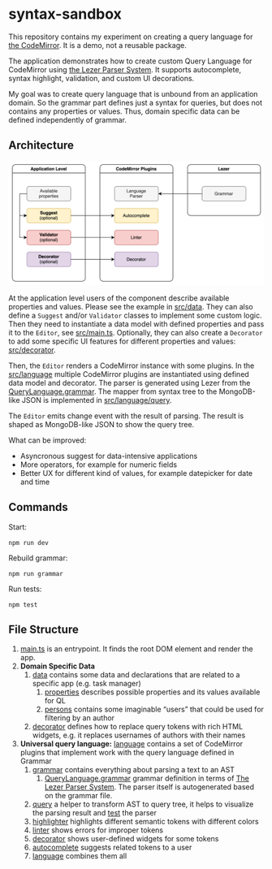 # syntax-sandbox

This repository contains my experiment on creating a query language for [the CodeMirror](https://codemirror.net/). It is a demo, not a reusable package.

The application demonstrates how to create custom Query Language for CodeMirror using [the Lezer Parser System](https://lezer.codemirror.net/). It supports autocomplete, syntax highlight, validation, and custom UI decorations.

My goal was to create query language that is unbound from an application domain. So the grammar part defines just a syntax for queries, but does not contains any properties or values. Thus, domain specific data can be defined independently of grammar.

## Architecture

![Components Schema](./docs/arch.drawio.svg)

At the application level users of the component describe available properties and values. Please see the example in [src/data](./src/data/properties.ts). They can also define a `Suggest` and/or `Validator` classes to implement some custom logic. Then they need to instantiate a data model with defined properties and pass it to the `Editor`, see [src/main.ts](./src/main.ts). Optionally, they can also create a `Decorator` to add some specific UI features for different properties and values: [src/decorator](./src/decorator/decorator.ts).

Then, the `Editor` renders a CodeMirror instance with some plugins. In the [src/language](./src/language/language.ts) multiple CodeMirror plugins are instantiated using defined data model and decorator. The parser is generated using Lezer from the [QueryLanguage.grammar](./src/language/grammar/QueryLanguage.grammar). The mapper from syntax tree to the MongoDB-like JSON is implemented in [src/language/query](./src/language/query/query.ts).

The `Editor` emits change event with the result of parsing. The result is shaped as MongoDB-like JSON to show the query tree.

What can be improved:

- Asyncronous suggest for data-intensive applications
- More operators, for example for numeric fields
- Better UX for different kind of values, for example datepicker for date and time

## Commands

Start:

```
npm run dev
```

Rebuild grammar:

```
npm run grammar
```

Run tests:

```
npm test
```

## File Structure

1. [main.ts](./src/main.ts) is an entrypoint. It finds the root DOM element and render the app.
1. **Domain Specific Data**
    1. [data](./src/data) contains some data and declarations that are related to a specific app (e.g. task manager)
        1. [properties](./src/data/properties.ts) describes possible properties and its values available for QL
        1. [persons](./src/data/persons.ts) contains some imaginable “users” that could be used for filtering by an author
    1. [decorator](./src/decorator) defines how to replace query tokens with rich HTML widgets, e.g. it replaces usernames of authors with their names
1. **Universal query language:** [language](./src/language) contains a set of CodeMirror plugins that implement work with the query language defined in Grammar
    1. [grammar](./src/language/grammar) contains everything about parsing a text to an AST
        1. [QueryLanguage.grammar](./src/language/grammar/QueryLanguage.grammar) grammar definition in terms of [The Lezer Parser System](https://lezer.codemirror.net/). The parser itself is autogenerated based on the grammar file.
    1. [query](./src/language/query/query.ts) a helper to transform AST to query tree, it helps to visualize the parsing result and [test](./src/language/query/query.spec.ts) the parser
    1. [highlighter](./src/language/highlighter) highlights different semantic tokens with different colors
    1. [linter](./src/language/linter) shows errors for improper tokens
    1. [decorator](./src/language/decorator) shows user-defined widgets for some tokens
    1. [autocomplete](./src/language/autocomplete) suggests related tokens to a user
    1. [language](./src/language/language.ts) combines them all
